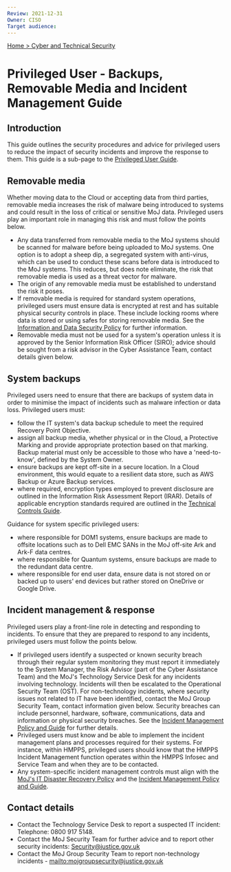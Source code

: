 ```yaml
---
Review: 2021-12-31
Owner: CISO
Target audience:
---
```


[Home > Cyber and Technical Security](home-security-policies-guides.md)

# Privileged User - Backups, Removable Media and Incident Management Guide

## Introduction

This guide outlines the security procedures and advice for privileged users to reduce the impact of security incidents and improve the response to them. This guide is a sub-page to the [Privileged User Guide](privileged-user-guide.md).

## Removable media

Whether moving data to the Cloud or accepting data from third parties, removable media increases the risk of malware being introduced to systems and could result in the loss of critical or sensitive MoJ data. Privileged users play an important role in managing this risk and must follow the points below.

- Any data transferred from removable media to the MoJ systems should be scanned for malware before being uploaded to MoJ systems. One option is to adopt a sheep dip, a segregated system with anti-virus, which can be used to conduct these scans before data is introduced to the MoJ systems. This reduces, but does note eliminate, the risk that removable media is used as a threat vector for malware.  
- The origin of any removable media must be established to understand the risk it poses.
- If removable media is required for standard system operations, privileged users must ensure data is encrypted at rest and has suitable physical security controls in place. These include locking rooms where data is stored or using safes for storing removable media. See the [Information and Data Security Policy](information-and-data-security-policy.md) for further information.
- Removable media must not be used for a system's operation unless it is approved by the Senior Information Risk Officer (SIRO); advice should be sought from a risk advisor in the Cyber Assistance Team, contact details given below.

## System backups

Privileged users need to ensure that there are backups of system data in order to minimise the impact of incidents such as malware infection or data loss. Privileged users must:

- follow the IT system's data backup schedule to meet the required Recovery Point Objective.
- assign all backup media, whether physical or in the Cloud, a Protective Marking and provide appropriate protection based on that marking. Backup material must only be accessible to those who have a 'need-to-know', defined by the System Owner.
- ensure backups are kept off-site in a secure location.  In a Cloud environment, this would equate to a resilient data store, such as AWS Backup or Azure Backup services.
- where required, encryption types employed to prevent disclosure are outlined in the Information Risk Assessment Report (IRAR). Details of applicable encryption standards required are outlined in the [Technical Controls Guide](https://ministryofjustice.github.io/security-guidance/technical-security-controls-guide/#technical-security-controls-guide).

Guidance for system specific privileged users:
- where responsible for DOM1 systems, ensure backups are made to offsite locations such as to Dell EMC SANs in the MoJ off-site Ark and Ark-F data centres.
- where responsible for Quantum systems, ensure backups are made to the redundant data centre.
- where responsible for end user data, ensure data is not stored on or backed up to users' end devices but rather stored on OneDrive or Google Drive.

## Incident management & response

Privileged users play a front-line role in detecting and responding to incidents. To ensure that they are prepared to respond to any incidents, privileged users must follow the points below.

- If privileged users identify a suspected or known security breach through their regular system monitoring they must report it immediately to the System Manager, the Risk Advisor (part of the Cyber Assistance Team) and the MoJ's Technology Service Desk for any incidents involving technology. Incidents will then be escalated to the Operational Security Team (OST). For non-technology incidents, where security issues not related to IT have been identified, contact the MoJ Group Security Team, contact information given below. Security breaches can include personnel, hardware, software, communications, data and information or physical security breaches. See the [Incident Management Policy and Guide](https://intranet.justice.gov.uk/guidance/security/it-computer-security/ict-security-policy-framework/incident-management-plan-and-process-guide/) for further details.
- Privileged users must know and be able to implement the incident management plans and processes required for their systems. For instance, within HMPPS, privileged users should know that the HMPPS Incident Management function operates within the HMPPS Infosec and Service Team and when they are to be contacted.
- Any system-specific incident management controls must align with the [MoJ's IT Disaster Recovery Policy](https://intranet.justice.gov.uk/guidance/security/it-computer-security/ict-security-policy-framework/it-disaster-recovery-policy/) and the [Incident Management Policy and Guide](https://intranet.justice.gov.uk/guidance/security/it-computer-security/ict-security-policy-framework/incident-management-plan-and-process-guide/).

## Contact details

- Contact the Technology Service Desk to report a suspected IT incident: Telephone: 0800 917 5148.
- Contact the MoJ Security Team for further advice and to report other security incidents: [Security@justice.gov.uk](mailto:Security@justice.gov.uk)
- Contact the MoJ Group Security Team to report non-technology incidents - [mailto:mojgroupsecurity@justice.gov.uk](mojgroupsecurity@justice.gov.uk)
